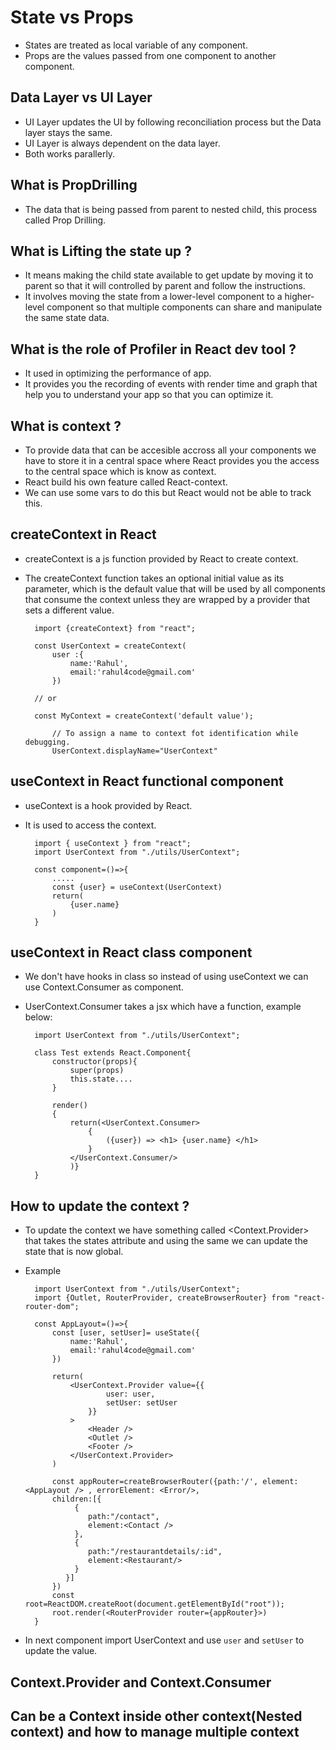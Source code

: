# State vs Props
- States are treated as local variable of any component.
- Props are the values passed from one component to another component.

## Data Layer vs UI Layer
- UI Layer updates the UI by following reconciliation process but the Data layer stays the same.
- UI Layer is always dependent on the data layer.
- Both works parallerly.

## What is PropDrilling
- The data that is being passed from parent to nested child, this process called Prop Drilling.
  
## What is Lifting the state up ?
- It means making the child state available to get update by moving it to parent so that it will controlled by parent and follow the instructions.
-  It involves moving the state from a lower-level component to a higher-level component so that multiple components can share and manipulate the same state data.

## What is the role of Profiler in React dev tool ?
- It used in optimizing the performance of app.
- It provides you the recording of events with render time and graph that help you to understand your app so that you can optimize it.

## What is context ?
- To provide data that can be accesible accross all your components we have to store it in a central space where React provides you the access to the central space which is know as context.
- React build his own feature called React-context.
- We can use some vars to do this but React would not be able to track this.

## createContext in React
- createContext is a js function provided by React to create context.
- The createContext function takes an optional initial value as its parameter, which is the default value that will be used by all components that consume the context unless they are wrapped by a provider that sets a different value.
        
        import {createContext} from "react";

        const UserContext = createContext(
            user :{
                name:'Rahul',
                email:'rahul4code@gmail.com'
            })

        // or

        const MyContext = createContext('default value');    

            // To assign a name to context fot identification while debugging.
            UserContext.displayName="UserContext"
    
        

## useContext in React functional component
- useContext is a hook provided by React.
- It is used to access the context.
        
        import { useContext } from "react";
        import UserContext from "./utils/UserContext";

        const component=()=>{
            .....
            const {user} = useContext(UserContext)
            return(
                {user.name}
            )
        }

## useContext in React class component
- We don't have hooks in class so instead of using useContext we can use Context.Consumer as component.
- UserContext.Consumer takes a jsx which have a function, example below:
  
        import UserContext from "./utils/UserContext";

        class Test extends React.Component{
            constructor(props){
                super(props)
                this.state....
            }

            render()
            {
                return(<UserContext.Consumer>
                    { 
                        ({user}) => <h1> {user.name} </h1>
                    }
                </UserContext.Consumer/>
                )}
        }

## How to update the context ?
- To update the context we have something called <Context.Provider> that takes the states attribute and using the same we can update the state that is now global.
- Example

        import UserContext from "./utils/UserContext";
        import {Outlet, RouterProvider, createBrowserRouter} from "react-router-dom";

        const AppLayout=()=>{
            const [user, setUser]= useState({
                name:'Rahul',
                email:'rahul4code@gmail.com'
            })

            return(
                <UserContext.Provider value={{
                        user: user,
                        setUser: setUser
                    }}
                >
                    <Header />
                    <Outlet />
                    <Footer />
                </UserContext.Provider>
            )

            const appRouter=createBrowserRouter({path:'/', element: <AppLayout /> , errorElement: <Error/>,
            children:[{
                 {
                    path:"/contact",
                    element:<Contact />
                 },
                 { 
                    path:"/restaurantdetails/:id",
                    element:<Restaurant/>
                 }
               }]
            })
            const root=ReactDOM.createRoot(document.getElementById("root"));
            root.render(<RouterProvider router={appRouter}>)
        }

- In next component import UserContext and use `user` and `setUser` to update the value.

## Context.Provider and Context.Consumer

## Can be a Context inside other context(Nested context) and how to manage multiple context